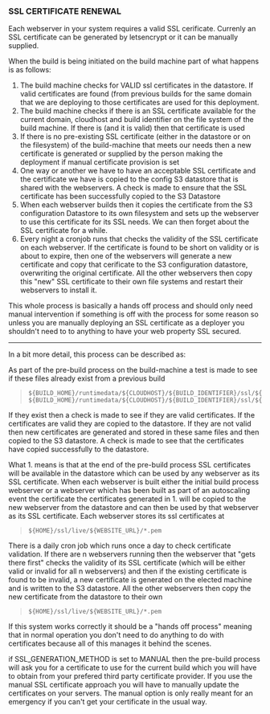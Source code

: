### SSL CERTIFICATE RENEWAL

Each webserver in your system requires a valid SSL cerificate. Currenly an SSL certificate can be generated by letsencrypt or it can be manually supplied.

When the build is being initiated on the build machine part of what happens is as follows:

1. The build machine checks for VALID ssl certificates in the datastore. If valid certificates are found (from previous builds for the same domain that we are deploying to those certificates are used for this deployment. 
2. The build machine checks if there is an SSL certificate available for the current domain, cloudhost and build identifier on the file system of the build machine. If there is (and it is valid) then that certificate is used
3. If there is no pre-existing SSL certificate (either in the datastore or on the filesystem) of the build-machine that meets our needs then a new certificate is generated or supplied by the person making the deployment if manual certificate provision is set
4. One way or another we have to have an acceptable SSL certificate and the certificate we have is copied to the config S3 datastore that is shared with the webservers. A check is made to ensure that the SSL certificate has been successfully copied to the S3 Datastore
5. When each webserver builds then it copies the certificate from the S3 configuration Datastore to its own filesystem and sets up the webserver to use this certificate for its SSL needs. We can then forget about the SSL certificate for a while.
6. Every night a cronjob runs that checks the validity of the SSL certificate on each webserver. If the certificate is found to be short on validity or is about to expire, then one of the webservers will generate a new certificate and copy that cerificate to the S3 configuration datastore, overwriting the original certificate. All the other webservers then copy this "new" SSL certificate to their own file systems and restart their webservers to install it. 

This whole process is basically a hands off process and should only need manual intervention if something is off with the process for some reason so unless you are manually deploying an SSL certificate as a deployer you shouldn't need to to anything to have your web property SSL secured. 

-------------------------------

In a bit more detail, this process can be described as:

As part of the pre-build process on the build-machine a test is made to see if these files already exist from a previous build

>     ${BUILD_HOME}/runtimedata/${CLOUDHOST}/${BUILD_IDENTIFIER}/ssl/${WEBSITE_URL}/fullchain.pem 
>     ${BUILD_HOME}/runtimedata/${CLOUDHOST}/${BUILD_IDENTIFIER}/ssl/${WEBSITE_URL}/privkey.pem 

If they exist then a check is made to see if they are valid certificates. If the certificates are valid they are copied to the datastore. If they are not valid then new certificates are generated and stored in these same files and then copied to the S3 datastore. A check is made to see that the certificates have copied successfully to the datastore.

What 1. means is that at the end of the pre-build process SSL certificates will be available in the datastore which can be used by any webserver as its SSL certificate. When each webserver is built either the initial build process webserver or a webserver which has been built as part of an autoscaling event the certificate the certificates generated in 1. will be copied to the new webserver from the datastore and can then be used by that webserver as its SSL certificate. Each webserver stores its ssl certificates at

>     ${HOME}/ssl/live/${WEBSITE_URL}/*.pem

There is a daily cron job which runs once a day to check certificate validation. If there are n webservers running then the webserver that "gets there first" checks the validity of its SSL certificate (which will be either valid or invalid for all n webservers) and then if the existing certificate is found to be invalid, a new certificate is generated on the elected machine and is written to the S3 datastore. All the other webservers then copy the new certificate from the datastore to their own

>     ${HOME}/ssl/live/${WEBSITE_URL}/*.pem

If this system works correctly it should be a "hands off process" meaning that in normal operation you don't need to do anything to do with certificates because all of this manages it behind the scenes.

if SSL_GENERATION_METHOD is set to MANUAL then the pre-build process will ask you for a certificate to use for the current build which you will have to obtain from your prefered third party certificate provider. If you use the manual SSL certificate approach you will have to manually update the certificates on your servers. The manual option is only really meant for an emergency if you can't get your certificate in the usual way.
